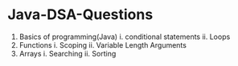 # Java-DSA-Questions
1. Basics of programming(Java)
  i. conditional statements
  ii. Loops
2. Functions
  i. Scoping
  ii. Variable Length Arguments
3. Arrays
  i. Searching
  ii. Sorting
